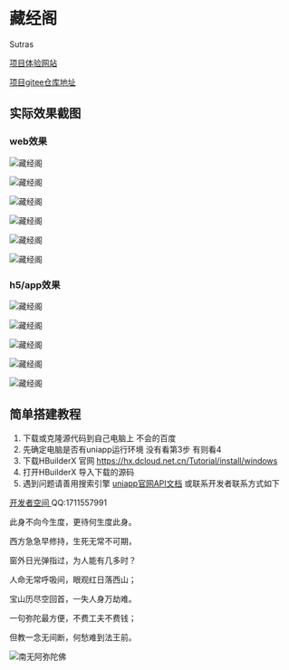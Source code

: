 # 藏经阁

Sutras

[项目体验网站](https://static-mp-ca9b6ada-ed21-4191-b5f5-3ff3dcf7f969.next.bspapp.com/cjg/index.html#/)

[项目gitee仓库地址](https://gitee.com/ljl666888/cjg)

## 实际效果截图

### web效果

![藏经阁](https://gitee.com/ljl666888/cjg/raw/master/static/temp/web1.png)

![藏经阁](https://gitee.com/ljl666888/cjg/raw/master/static/temp/web3.png)

![藏经阁](https://gitee.com/ljl666888/cjg/raw/master/static/temp/web4.png)

![藏经阁](https://gitee.com/ljl666888/cjg/raw/master/static/temp/web5.png)

![藏经阁](https://gitee.com/ljl666888/cjg/raw/master/static/temp/web6.png)

![藏经阁](https://gitee.com/ljl666888/cjg/raw/master/static/temp/web2.png)

### h5/app效果

![藏经阁](https://gitee.com/ljl666888/cjg/raw/master/static/temp/app1.png)

![藏经阁](https://gitee.com/ljl666888/cjg/raw/master/static/temp/app2.png)

![藏经阁](https://gitee.com/ljl666888/cjg/raw/master/static/temp/app4.png)

![藏经阁](https://gitee.com/ljl666888/cjg/raw/master/static/temp/app5.png)

![藏经阁](https://gitee.com/ljl666888/cjg/raw/master/static/temp/app3.png)




## 简单搭建教程

1.  下载或克隆源代码到自己电脑上 不会的百度
2.  先确定电脑是否有uniapp运行环境 没有看第3步 有则看4
3.  下载HBuilderX 官网 https://hx.dcloud.net.cn/Tutorial/install/windows
4.  打开HBuilderX 导入下载的源码
5.  遇到问题请善用搜索引擎 [uniapp官网API文档](  https://uniapp.dcloud.net.cn/api/ ) 或联系开发者联系方式如下

[开发者空间 ]( https://www.bilibili.com/video/BV1PDwJetE1D ) QQ:1711557991

此身不向今生度，更待何生度此身。 

西方急急早修持，生死无常不可期，

窗外日光弹指过，为人能有几多时？

人命无常呼吸间，眼观红日落西山；

宝山历尽空回首，一失人身万劫难。 

一句弥陀最方便，不费工夫不费钱；

但教一念无间断，何愁难到法王前。

![南无阿弥陀佛](https://gitee.com/ljl666888/yylr/raw/master/%E7%81%AB%E8%8E%B2/static/wallpaper/%E5%8D%97%E6%97%A0%E9%98%BF%E5%BC%A5%E9%99%80%E4%BD%9B%20(%E9%87%91%E8%BA%AB)%E3%80%90%E5%A4%A7%E5%9B%BE%E7%BC%96%E5%8F%B7-A992%E3%80%9184.7%E9%95%BFcm_30.9%E5%AE%BDcm_2200x5969_meet.fo.jpg)
